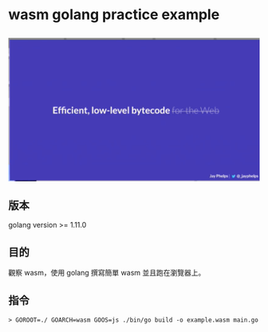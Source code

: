 # wasm golang practice example

##

![](./img/JayTalk.png)

## 版本

golang version >= 1.11.0

## 目的

觀察 wasm，使用 golang 撰寫簡單 wasm 並且跑在瀏覽器上。

## 指令

```
> GOROOT=./ GOARCH=wasm GOOS=js ./bin/go build -o example.wasm main.go
```
